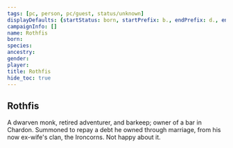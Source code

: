 ```yaml
---
tags: [pc, person, pc/guest, status/unknown]
displayDefaults: {startStatus: born, startPrefix: b., endPrefix: d., endStatus: died}
campaignInfo: []
name: Rothfis
born:
species:
ancestry:
gender:
player:
title: Rothfis
hide_toc: true
---
```

## Rothfis

A dwarven monk, retired adventurer, and barkeep; owner of a bar in Chardon. Summoned to repay a debt he owned through marriage, from his now ex-wife's clan, the Ironcorns. Not happy about it. 
